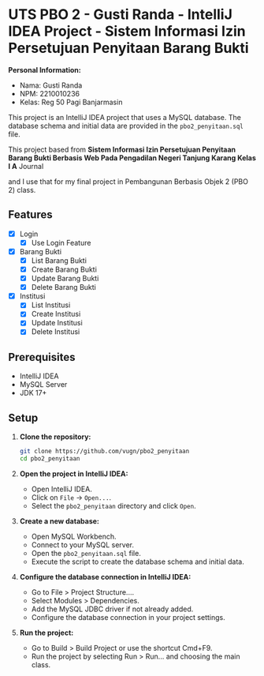 # UTS PBO 2 - Gusti Randa - IntelliJ IDEA Project - Sistem Informasi Izin Persetujuan Penyitaan Barang Bukti

**Personal Information:**
- Nama: Gusti Randa
- NPM: 2210010236
- Kelas: Reg 50 Pagi Banjarmasin

This project is an IntelliJ IDEA project that uses a MySQL database. The database schema and initial data are provided in the `pbo2_penyitaan.sql` file.

This project based from **Sistem Informasi Izin Persetujuan Penyitaan Barang Bukti Berbasis Web
Pada Pengadilan Negeri Tanjung Karang Kelas I A** Journal

and I use that for my final project in Pembangunan Berbasis Objek 2 (PBO 2) class.

## Features
- [x] Login
  - [x] Use Login Feature
- [x] Barang Bukti
  - [x] List Barang Bukti
  - [x] Create Barang Bukti
  - [x] Update Barang Bukti
  - [x] Delete Barang Bukti
- [x] Institusi
   - [x] List Institusi
   - [x] Create Institusi
   - [x] Update Institusi
   - [x] Delete Institusi

## Prerequisites

- IntelliJ IDEA
- MySQL Server
- JDK 17+

## Setup

1. **Clone the repository:**

   ```sh
   git clone https://github.com/vugn/pbo2_penyitaan
   cd pbo2_penyitaan
    ```
2. **Open the project in IntelliJ IDEA:**
   - Open IntelliJ IDEA.
   - Click on `File` -> `Open...`.
   - Select the `pbo2_penyitaan` directory and click `Open`.

3. **Create a new database:**
   - Open MySQL Workbench.
   - Connect to your MySQL server.
   - Open the `pbo2_penyitaan.sql` file.
   - Execute the script to create the database schema and initial data.

4. **Configure the database connection in IntelliJ IDEA:**
   - Go to File > Project Structure....
   - Select Modules > Dependencies.
   - Add the MySQL JDBC driver if not already added.
   - Configure the database connection in your project settings.

5. **Run the project:**
   - Go to Build > Build Project or use the shortcut Cmd+F9.
   - Run the project by selecting Run > Run... and choosing the main class.